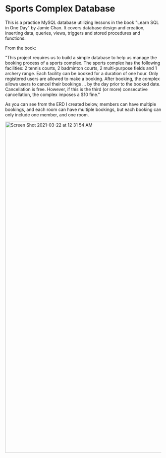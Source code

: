 # Sports Complex Database

This is a practice MySQL database utilizing lessons in the book "Learn SQL in One Day" by Jamie Chan. It covers database design and creation, inserting data, queries, views, triggers and stored procedures and functions.

From the book:

"This project requires us to build a simple database to help us manage the booking process of a sports complex. The sports complex has the following facilities: 2 tennis courts, 2 badminton courts, 2 multi-purpose fields and 1 archery range. Each facility can be booked for a duration of one hour. Only registered users are allowed to make a booking. After booking, the complex allows users to cancel their bookings ... by the day prior to the booked date. Cancellation is free. However, if this is the third (or more) consecutive cancellation, the complex imposes a $10 fine."

As you can see from the ERD I created below, members can have multiple bookings, and each room can have multiple bookings, but each booking can only include one member, and one room.



<img width="1065" alt="Screen Shot 2021-03-22 at 12 31 54 AM" src="https://user-images.githubusercontent.com/65363804/111947488-fb9bc180-8ab3-11eb-9833-e07854abea6d.png">
